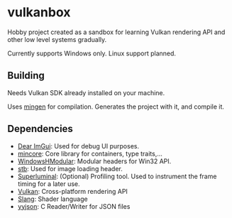 # vulkanbox

Hobby project created as a sandbox for learning Vulkan rendering API and other low level systems gradually.

Currently supports Windows only. Linux support planned.

## Building

Needs Vulkan SDK already installed on your machine.

Uses [mingen](https://github.com/BluTree/mingen) for compilation. Generates the project with it, and compile it.

## Dependencies

- [Dear ImGui](https://github.com/ocornut/imgui): Used for debug UI purposes.
- [mincore](https://github.com/BluTree/mincore): Core library for containers, type traits,...
- [WindowsHModular](https://github.com/Leandros/WindowsHModular): Modular headers for Win32 API.
- [stb](https://github.com/nothings/stb): Used for image loading header.
- [Superluminal](https://superluminal.eu/): (Optional) Profiling tool. Used to instrument the frame timing for a later use.
- [Vulkan](https://www.vulkan.org/): Cross-platform rendering API
- [Slang](https://shader-slang.org/): Shader language
- [yyjson](https://github.com/ibireme/yyjson): C Reader/Writer for JSON files
